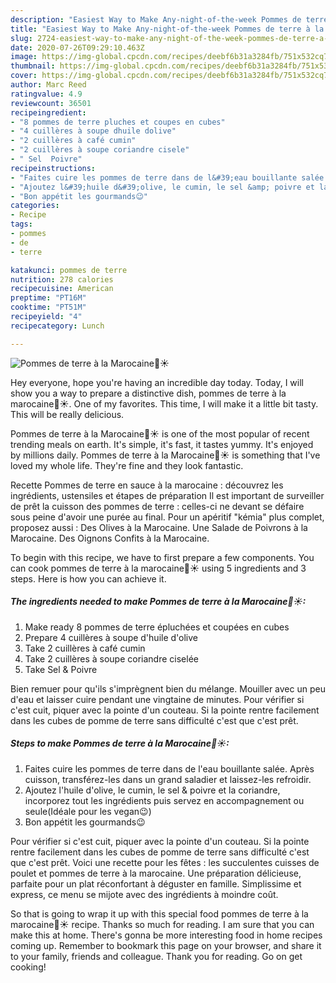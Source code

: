 ```yaml
---
description: "Easiest Way to Make Any-night-of-the-week Pommes de terre à la Marocaine🥔☀"
title: "Easiest Way to Make Any-night-of-the-week Pommes de terre à la Marocaine🥔☀"
slug: 2724-easiest-way-to-make-any-night-of-the-week-pommes-de-terre-a-la-marocaine
date: 2020-07-26T09:29:10.463Z
image: https://img-global.cpcdn.com/recipes/deebf6b31a3284fb/751x532cq70/pommes-de-terre-a-la-marocaine🥔☀-photo-principale-de-la-recette.jpg
thumbnail: https://img-global.cpcdn.com/recipes/deebf6b31a3284fb/751x532cq70/pommes-de-terre-a-la-marocaine🥔☀-photo-principale-de-la-recette.jpg
cover: https://img-global.cpcdn.com/recipes/deebf6b31a3284fb/751x532cq70/pommes-de-terre-a-la-marocaine🥔☀-photo-principale-de-la-recette.jpg
author: Marc Reed
ratingvalue: 4.9
reviewcount: 36501
recipeingredient:
- "8 pommes de terre pluches et coupes en cubes"
- "4 cuillères à soupe dhuile dolive"
- "2 cuillères à café cumin"
- "2 cuillères à soupe coriandre cisele"
- " Sel  Poivre"
recipeinstructions:
- "Faites cuire les pommes de terre dans de l&#39;eau bouillante salée. Après cuisson, transférez-les dans un grand saladier et laissez-les refroidir."
- "Ajoutez l&#39;huile d&#39;olive, le cumin, le sel &amp; poivre et la coriandre, incorporez tout les ingrédients puis servez en accompagnement ou seule(Idéale pour les vegan😉)"
- "Bon appétit les gourmands😉"
categories:
- Recipe
tags:
- pommes
- de
- terre

katakunci: pommes de terre 
nutrition: 278 calories
recipecuisine: American
preptime: "PT16M"
cooktime: "PT51M"
recipeyield: "4"
recipecategory: Lunch

---
```



![Pommes de terre à la Marocaine🥔☀](https://img-global.cpcdn.com/recipes/deebf6b31a3284fb/751x532cq70/pommes-de-terre-a-la-marocaine🥔☀-photo-principale-de-la-recette.jpg)

Hey everyone, hope you're having an incredible day today. Today, I will show you a way to prepare a distinctive dish, pommes de terre à la marocaine🥔☀. One of my favorites. This time, I will make it a little bit tasty. This will be really delicious.

Pommes de terre à la Marocaine🥔☀ is one of the most popular of recent trending meals on earth. It's simple, it's fast, it tastes yummy. It's enjoyed by millions daily. Pommes de terre à la Marocaine🥔☀ is something that I've loved my whole life. They're fine and they look fantastic.

Recette Pommes de terre en sauce à la marocaine : découvrez les ingrédients, ustensiles et étapes de préparation Il est important de surveiller de prêt la cuisson des pommes de terre : celles-ci ne devant se défaire sous peine d&#39;avoir une purée au final. Pour un apéritif &#34;kémia&#34; plus complet, proposez aussi : Des Olives à la Marocaine. Une Salade de Poivrons à la Marocaine. Des Oignons Confits à la Marocaine.


To begin with this recipe, we have to first prepare a few components. You can cook pommes de terre à la marocaine🥔☀ using 5 ingredients and 3 steps. Here is how you can achieve it.

<!--inarticleads1-->

##### The ingredients needed to make Pommes de terre à la Marocaine🥔☀:

1. Make ready 8 pommes de terre épluchées et coupées en cubes
1. Prepare 4 cuillères à soupe d&#39;huile d&#39;olive
1. Take 2 cuillères à café cumin
1. Take 2 cuillères à soupe coriandre ciselée
1. Take  Sel &amp; Poivre


Bien remuer pour qu&#39;ils s&#39;imprègnent bien du mélange. Mouiller avec un peu d&#39;eau et laisser cuire pendant une vingtaine de minutes. Pour vérifier si c&#39;est cuit, piquer avec la pointe d&#39;un couteau. Si la pointe rentre facilement dans les cubes de pomme de terre sans difficulté c&#39;est que c&#39;est prêt. 

<!--inarticleads2-->

##### Steps to make Pommes de terre à la Marocaine🥔☀:

1. Faites cuire les pommes de terre dans de l&#39;eau bouillante salée. Après cuisson, transférez-les dans un grand saladier et laissez-les refroidir.
1. Ajoutez l&#39;huile d&#39;olive, le cumin, le sel &amp; poivre et la coriandre, incorporez tout les ingrédients puis servez en accompagnement ou seule(Idéale pour les vegan😉)
1. Bon appétit les gourmands😉


Pour vérifier si c&#39;est cuit, piquer avec la pointe d&#39;un couteau. Si la pointe rentre facilement dans les cubes de pomme de terre sans difficulté c&#39;est que c&#39;est prêt. Voici une recette pour les fêtes : les succulentes cuisses de poulet et pommes de terre à la marocaine. Une préparation délicieuse, parfaite pour un plat réconfortant à déguster en famille. Simplissime et express, ce menu se mijote avec des ingrédients à moindre coût. 

So that is going to wrap it up with this special food pommes de terre à la marocaine🥔☀ recipe. Thanks so much for reading. I am sure that you can make this at home. There's gonna be more interesting food in home recipes coming up. Remember to bookmark this page on your browser, and share it to your family, friends and colleague. Thank you for reading. Go on get cooking!
